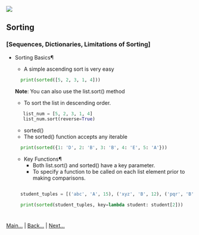  
![](https://www.python.org/static/img/python-logo.png)
 
## Sorting
### [Sequences, Dictionaries, Limitations of Sorting]

- Sorting Basics¶
   - A simple ascending sort is very easy
    ```python
      print(sorted([5, 2, 3, 1, 4]))
    ``` 
    **Note**: You can also use the list.sort() method
    
   - To sort the list in descending order.
   ```python
      list_num = [5, 2, 3, 1, 4]
      list_num.sort(reverse=True)
    ```
   
   - sorted()
    - The sorted() function accepts any iterable
    ```python
      print(sorted({1: 'D', 2: 'B', 3: 'B', 4: 'E', 5: 'A'}))
    ```

    - Key Functions¶
        - Both list.sort() and sorted() have a key parameter.
        - To specify a function to be called on each list element prior to making comparisons.
    
    ```python

      student_tuples = [('abc', 'A', 15), ('xyz', 'B', 12), ('pqr', 'B', 10),]

      print(sorted(student_tuples, key=lambda student: student[2]))
    
    ```
#
[Main...](https://github.com/ptoraskar/Python-Learning/blob/master/README.md) | [Back...](Module-3/4_Lambda.md) | [Next...](/Module-3/6_Errors_and_Exceptions.md)